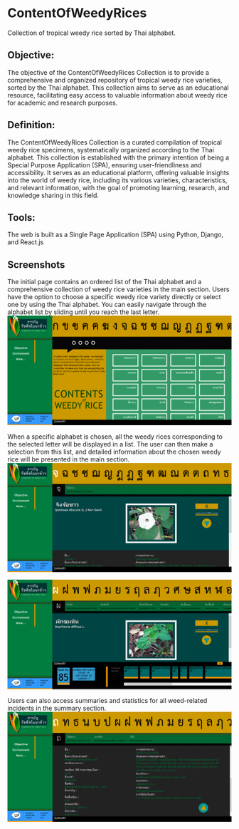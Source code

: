 
# ContentOfWeedyRices

Collection of tropical weedy rice sorted by Thai alphabet.

## Objective:
The objective of the ContentOfWeedyRices Collection is to provide a comprehensive and organized repository of tropical weedy rice varieties, sorted by the Thai alphabet. This collection aims to serve as an educational resource, facilitating easy access to valuable information about weedy rice for academic and research purposes.

## Definition:
The ContentOfWeedyRices Collection is a curated compilation of tropical weedy rice specimens, systematically organized according to the Thai alphabet. This collection is established with the primary intention of being a Special Purpose Application (SPA), ensuring user-friendliness and accessibility. It serves as an educational platform, offering valuable insights into the world of weedy rice, including its various varieties, characteristics, and relevant information, with the goal of promoting learning, research, and knowledge sharing in this field.

## Tools:
The web is built as a Single Page Application (SPA) using Python, Django, and React.js


## Screenshots

The initial page contains an ordered list of the Thai alphabet and a comprehensive collection of weedy rice varieties in the main section. Users have the option to choose a specific weedy rice variety directly or select one by using the Thai alphabet. You can easily navigate through the alphabet list by sliding until you reach the last letter.
![ContentOfWeedyRices Screenshot](1.png)


When a specific alphabet is chosen, all the weedy rices corresponding to the selected letter will be displayed in a list. The user can then make a selection from this list, and detailed information about the chosen weedy rice will be presented in the main section.
![ContentOfWeedyRices Screenshot](2.png)

![ContentOfWeedyRices Screenshot](3.png)

Users can also access summaries and statistics for all weed-related incidents in the summary section.
![ContentOfWeedyRices Screenshot](4.png)

